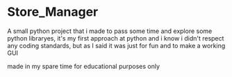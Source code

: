 # Store_Manager
A small python project that i made to pass some time and explore some python libraryes, it's my first approach at python and i know i didn't respect any coding standards, but as I said it was just for fun and to make a working GUI 

made in my spare time for educational purposes only
